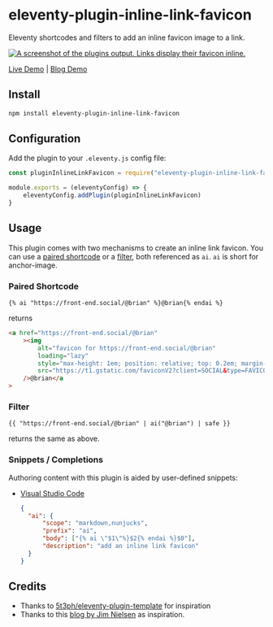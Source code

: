 # eleventy-plugin-inline-link-favicon

Eleventy shortcodes and filters to add an inline favicon image to a link.

[![A screenshot of the plugins output. Links display their favicon inline.](/screenshot.png)](https://eleventy-plugin-inline-link-favicon.netlify.app/)

[Live Demo](https://eleventy-plugin-inline-link-favicon.netlify.app/) | [Blog Demo](https://brianmuenzenmeyer.com/hubs/opensource/)

## Install

```bash
npm install eleventy-plugin-inline-link-favicon
```

## Configuration

Add the plugin to your `.eleventy.js` config file:

```js
const pluginInlineLinkFavicon = require("eleventy-plugin-inline-link-favicon")

module.exports = (eleventyConfig) => {
	eleventyConfig.addPlugin(pluginInlineLinkFavicon)
}
```

## Usage

This plugin comes with two mechanisms to create an inline link favicon. You can use a [paired shortcode](https://www.11ty.dev/docs/shortcodes/#paired-shortcodes) or a [filter](https://www.11ty.dev/docs/filters/), both referenced as `ai`. `ai` is short for anchor-image.

### Paired Shortcode

<!-- CODEBLOCK_START {"value": "demo/paired-shortcode.njk", "hideValue": true} -->
<!-- prettier-ignore -->
~~~~~~~~~~njk
{% ai "https://front-end.social/@brian" %}@brian{% endai %}
~~~~~~~~~~

<!-- CODEBLOCK_END -->

returns

<!-- CODEBLOCK_START {"value": "_site/demo/paired-shortcode/index.html", "hideValue": true} -->
<!-- prettier-ignore -->
~~~~~~~~~~html
<a href="https://front-end.social/@brian"
	><img
		alt="favicon for https://front-end.social/@brian"
		loading="lazy"
		style="max-height: 1em; position: relative; top: 0.2em; margin-right: 0.2em"
		src="https://t1.gstatic.com/faviconV2?client=SOCIAL&type=FAVICON&fallback_opts=TYPE,SIZE,URL&url=https://front-end.social/@brian&size=128"
	/>@brian</a
>
~~~~~~~~~~

<!-- CODEBLOCK_END -->

### Filter

<!-- CODEBLOCK_START {"value": "demo/filter.njk", "hideValue": true} -->
<!-- prettier-ignore -->
~~~~~~~~~~njk
{{ "https://front-end.social/@brian" | ai("@brian") | safe }}
~~~~~~~~~~

<!-- CODEBLOCK_END -->

returns the same as above.

### Snippets / Completions

Authoring content with this plugin is aided by user-defined snippets:

- [Visual Studio Code](https://code.visualstudio.com/docs/editor/userdefinedsnippets)

  ```json
  {
  	"ai": {
  		"scope": "markdown,nunjucks",
  		"prefix": "ai",
  		"body": ["{% ai \"$1\"%}$2{% endai %}$0"],
  		"description": "add an inline link favicon"
  	}
  }
  ```

## Credits

- Thanks to [5t3ph/eleventy-plugin-template](https://github.com/5t3ph/eleventy-plugin-template) for inspiration
- Thanks to this [blog by Jim Nielsen](https://blog.jim-nielsen.com/2021/displaying-favicons-for-any-domain/) as inspiration.
